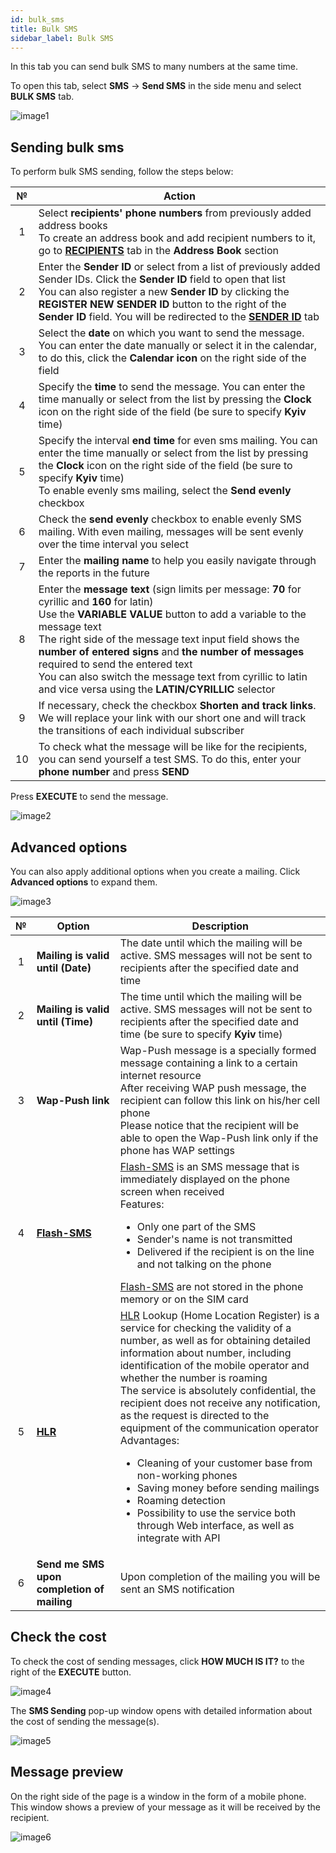 ```yaml
---
id: bulk_sms
title: Bulk SMS
sidebar_label: Bulk SMS
---
```


In this tab you can send bulk SMS to many numbers at the same time.

To open this tab, select **SMS** → **Send SMS** in the side menu and select **BULK SMS** tab.

![image1](/img/en/client_send_sms_bulk_sms/image1.png)

## Sending bulk sms

To perform bulk SMS sending, follow the steps below:

|  №  | Action |
| :-: | ------ |
| 1 | Select **recipients' phone numbers** from previously added address books <br/> To create an address book and add recipient numbers to it, go to [**RECIPIENTS**](../address_book/recipients.md) tab in the **Address Book** section |
| 2 | Enter the **Sender ID** or select from a list of previously added Sender IDs. Click the **Sender ID** field to open that list <br/> You can also register a new **Sender ID** by clicking the **REGISTER NEW SENDER ID** button to the right of the **Sender ID** field. You will be redirected to the [**SENDER ID**](sender_id.md) tab |
| 3 | Select the **date** on which you want to send the message. You can enter the date manually or select it in the calendar, to do this, click the **Calendar icon** on the right side of the field |
| 4 | Specify the **time** to send the message. You can enter the time manually or select from the list by pressing the **Clock** icon on the right side of the field (be sure to specify **Kyiv** time) |
| 5 | Specify the interval **end time** for even sms mailing. You can enter the time manually or select from the list by pressing the **Clock** icon on the right side of the field (be sure to specify **Kyiv** time) <br/> To enable evenly sms mailing, select the **Send evenly** checkbox |
| 6 | Check the **send evenly** checkbox to enable evenly SMS mailing. With even mailing, messages will be sent evenly over the time interval you select |
| 7 | Enter the **mailing name** to help you easily navigate through the reports in the future |
| 8 | Enter the **message text** (sign limits per message: **70** for cyrillic and **160** for latin) <br/> Use the **VARIABLE VALUE** button to add a variable to the message text <br/> The right side of the message text input field shows the **number of entered signs** and **the number of messages** required to send the entered text <br/> You can also switch the message text from cyrillic to latin and vice versa using the **LATIN/CYRILLIC** selector |
| 9 | If necessary, check the checkbox **Shorten and track links**. We will replace your link with our short one and will track the transitions of each individual subscriber |
| 10 | To check what the message will be like for the recipients, you can send yourself a test SMS. To do this, enter your **phone number** and press **SEND** |

Press **EXECUTE** to send the message.

![image2](/img/en/client_send_sms_bulk_sms/image2.png)

## Advanced options

You can also apply additional options when you create a mailing. Click **Advanced options** to expand them.

![image3](/img/en/client_send_sms_bulk_sms/image3.png)

|  №  | Option | Description |
| :-: | ------ | ----------- |
| 1 | **Mailing is valid until (Date)** | The date until which the mailing will be active. SMS messages will not be sent to recipients after the specified date and time |
| 2 | **Mailing is valid until (Time)** | The time until which the mailing will be active. SMS messages will not be sent to recipients after the specified date and time (be sure to specify **Kyiv** time) |
| 3 | **Wap-Push link** | Wap-Push message is a specially formed message containing a link to a certain internet resource <br/> After receiving WAP push message, the recipient can follow this link on his/her cell phone <br/> Please notice that the recipient will be able to open the Wap-Push link only if the phone has WAP settings |
| 4 | [**Flash-SMS**](../send_sms/voice_mailing.md) | [Flash-SMS](../send_sms/voice_mailing.md) is an SMS message that is immediately displayed on the phone screen when received <br/> Features: <ul><li>Only one part of the SMS</li><li>Sender's name is not transmitted</li><li>Delivered if the recipient is on the line and not talking on the phone</li></ul> [Flash-SMS](../send_sms/voice_mailing.md) are not stored in the phone memory or on the SIM card |
| 5 | [**HLR**](../hlr/hlr.md) | [HLR](../hlr/hlr.md) Lookup (Home Location Register) is a service for checking the validity of a number, as well as for obtaining detailed information about number, including identification of the mobile operator and whether the number is roaming <br/> The service is absolutely confidential, the recipient does not receive any notification, as the request is directed to the equipment of the communication operator <br/> Advantages: <ul><li>Cleaning of your customer base from non-working phones</li><li>Saving money before sending mailings</li><li>Roaming detection</li><li>Possibility to use the service both through Web interface, as well as integrate with API</li></ul> |
| 6 | **Send me SMS upon completion of mailing** | Upon completion of the mailing you will be sent an SMS notification |

## Check the cost

To check the cost of sending messages, click **HOW MUCH IS IT?** to the right of the **EXECUTE** button.

![image4](/img/en/client_send_sms_bulk_sms/image4.png)

The **SMS Sending** pop-up window opens with detailed information about the cost of sending the message(s).

![image5](/img/en/client_send_sms_bulk_sms/image5.png)

## Message preview

On the right side of the page is a window in the form of a mobile phone. This window shows a preview of your message as it will be received by the recipient.

![image6](/img/en/client_send_sms_bulk_sms/image6.png)
